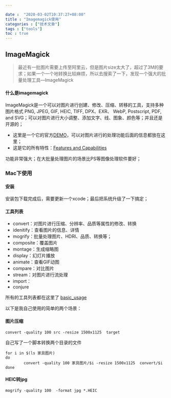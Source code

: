 ```yaml
---

date :  "2020-03-02T10:37:27+08:00" 
title : "Imagemagick使用" 
categories : ["技术文章"] 
tags : ["tools"] 
toc : true
---
```


## ImageMagick

> 最近有一批图片需要上传至阿里云，但是图片size太大了，超过了3M的要求；如果一个一个地转换比较麻烦，所以去搜索了一下，发现一个强大的批量处理工具––ImageMagick

#### 什么是imagemagick

ImageMagick是一个可以对图片进行创建、修改、压缩、转移的工具，支持多种图片格式 PNG, JPEG, GIF, HEIC, TIFF, DPX、EXR、 WebP, Postscript, PDF, and SVG；可以对图片进行大小调整、添加文字、线、图象、颜色等；并且还是开源的；

- 这里是一个它的官方[DEMO](https://imagemagick.org/script/examples.php)，可以对图片进行的处理功能后面的信息都放在这里；
- 这是它的所有特性：[Features and Capabilities](https://github.com/ImageMagick/ImageMagick#features-and-capabilities)

功能非常强大；在大批量处理图片的场景比PS等图像处理软件要好；

### Mac下使用

#### 安装

安装包下载完成后，需要更新一个xcode；最后把系统升级了一下搞定；

#### 工具列表

- convert：对图片进行压缩、分辨率、品质等属性的修改、转换
- idenitify：查看图片的信息、详情
- mogrify：批量处理图片、HDRI、品质、转换等；
- composite：覆盖图片
- montage：生成缩略图
- display：幻灯片播放
- animate：查看GIF动图
- compare：对比图片
- stream：对图片进行流处理
- import：
- conjure

所有的工具列表都在这里了 [basic_usage](https://legacy.imagemagick.org/Usage/basics/#cmdline)

以下是我自己使用的简单的两个场景：

#### 图片压缩

```shell
convert -quality 100 src -resize 1500x1125  target
```

自己写了一个脚本转换两个目录的文件

```shell
for i in $(ls 家具图片)
do
        convert -quality 100 家具图片/$i -resize 1500x1125  convert/$i
done
```

#### HEIC转jpg

```shell
mogrify -quality 100  -format jpg *.HEIC
```

